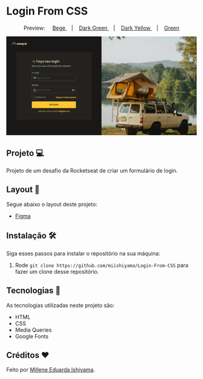 # Login From CSS

<p align="center">
  Preview:
    &nbsp;&nbsp;&nbsp;
  <a href="./preview/Bege">
    Bege
  </a>
    &nbsp;&nbsp;&nbsp;|&nbsp;&nbsp;&nbsp;
  <a href="./preview/Dark-Green">
    Dark Green
  </a>
    &nbsp;&nbsp;&nbsp;|&nbsp;&nbsp;&nbsp;
  <a href="./preview/Dark-Yellow">
    Dark Yellow
  </a>
    &nbsp;&nbsp;&nbsp;|&nbsp;&nbsp;&nbsp;
  <a href="./preview/Green">
    Green
  </a>
</p>

![preview](./preview/Dark-Yellow/Login-From-CSS-Dark-Yellow-1440x747.png)

## Projeto 💻
Projeto de um desafio da Rocketseat de criar um formulário de login.

## Layout 🔖
Segue abaixo o layout deste projeto:
- [Figma](https://www.figma.com/file/gy2sq2N2GWZPMNZiGn9p8p/DD-%2F-Login-Form---CSS-(Copy)?t=SMpj0ZA9Bfit9JGZ-6)

## Instalação 🛠
Siga esses passos para instalar o repositório na sua máquina:
1. Rode `git clone https://github.com/miishiyama/Login-From-CSS` para fazer um clone desse repositório.

## Tecnologias 🚀
As tecnologias utilizadas neste projeto são:
- HTML
- CSS
- Media Queries
- Google Fonts

## Créditos ❤️
Feito por [Millene Eduarda Ishiyama](https://github.com/miishiyama/).
